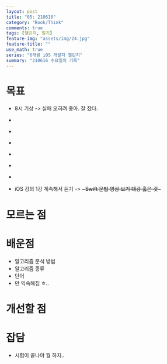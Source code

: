 ```yaml
---
layout: post
title: "05: 210616"
category: "Book/Think"
comments: true
tags: [챌린지, 일기]
feature-img: "assets/img/24.jpg"
feature-title: ""
use_math: true
series: "6개월 iOS 개발자 챌린지"
summary: "210616 수요일의 기록"
---
```




# 목표
* 8시 기상 -> 실패 오히려 좋아. 잘 잤다.
* ~~~글쓰기 시험 ~~~
* ~~~알고리즘 15~~~
* ~~~알고리즘 8, 9, 10, 11 정리~~~
* ~~~최종 문제 나올 것만 이해 및 손코딩~~~
* ~~~log 작성, 배운 내용 글로 작성~~~
* ~~~1일 1 commit~~~
* iOS 강의 1강 계속해서 듣기 -> ~~~Swift 문법 영상 보기 대강 훓은 것~~~


# 모르는 점




# 배운점

* 알고리즘 분석 방법
* 알고리즘 종류
* 단어
* 만 익숙해짐 ㅎ..


# 개선할 점



# 잡담

* 시험이 끝나야 뭘 하지..